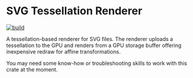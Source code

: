 # SVG Tessellation Renderer
[![build](https://github.com/kurbos/svg-tessellation-renderer/workflows/build/badge.svg)](https://github.com/kurbos/svg-tessellation-renderer/actions/workflows/build.yml)

A tessellation-based renderer for SVG files. The renderer uploads a tessellation to the GPU and renders from a GPU storage buffer offering inexpensive redraw for affine transformations.

You may need some know-how or troubleshooting skills to work with this crate at the moment.
